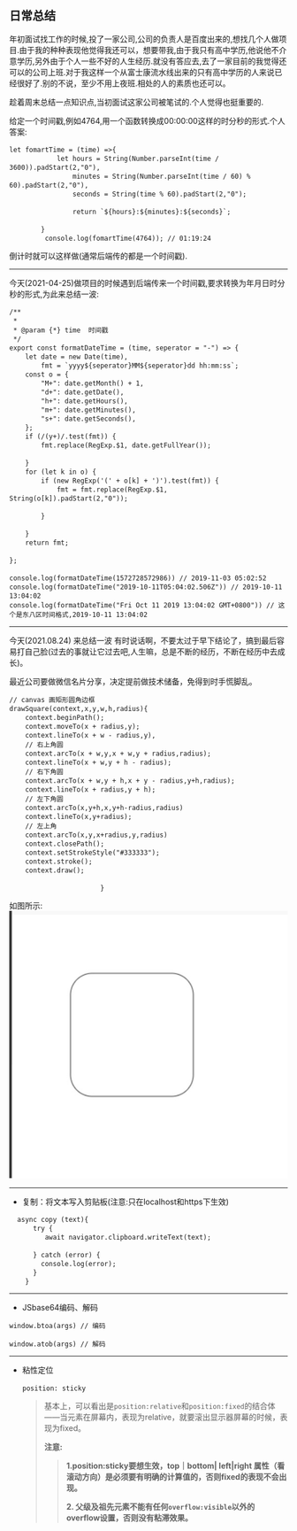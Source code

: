 ## 日常总结


年初面试找工作的时候,投了一家公司,公司的负责人是百度出来的,想找几个人做项目.由于我的种种表现他觉得我还可以，想要带我,由于我只有高中学历,他说他不介意学历,另外由于个人一些不好的人生经历.就没有答应去,去了一家目前的我觉得还可以的公司上班.对于我这样一个从富士康流水线出来的只有高中学历的人来说已经很好了.别的不说，至少不用上夜班.相处的人的素质也还可以。
<br/>


趁着周末总结一点知识点,当初面试这家公司被笔试的.个人觉得也挺重要的.
<br/>

给定一个时间戳,例如4764,用一个函数转换成00:00:00这样的时分秒的形式.个人答案:
```
let fomartTime = (time) =>{
            let hours = String(Number.parseInt(time / 3600)).padStart(2,"0"),
                minutes = String(Number.parseInt(time / 60) % 60).padStart(2,"0"),
                seconds = String(time % 60).padStart(2,"0");

                return `${hours}:${minutes}:${seconds}`;

        }
         console.log(fomartTime(4764)); // 01:19:24
```
 倒计时就可以这样做(通常后端传的都是一个时间戳).

***
今天(2021-04-25)做项目的时候遇到后端传来一个时间戳,要求转换为年月日时分秒的形式,为此来总结一波:
```
/**
 * 
 * @param {*} time  时间戳
 */
export const formatDateTime = (time, seperator = "-") => {
    let date = new Date(time),
        fmt = `yyyy${seperator}MM${seperator}dd hh:mm:ss`;
    const o = {
        "M+": date.getMonth() + 1,
        "d+": date.getDate(),
        "h+": date.getHours(),
        "m+": date.getMinutes(),
        "s+": date.getSeconds(),
    };
    if (/(y+)/.test(fmt)) {
        fmt.replace(RegExp.$1, date.getFullYear());

    }
    for (let k in o) {
        if (new RegExp('(' + o[k] + ')').test(fmt)) {
            fmt = fmt.replace(RegExp.$1, String(o[k]).padStart(2,"0"));

        }

    }
    return fmt;

};

console.log(formatDateTime(1572728572986)) // 2019-11-03 05:02:52
console.log(formatDateTime("2019-10-11T05:04:02.506Z")) // 2019-10-11 13:04:02
console.log(formatDateTime("Fri Oct 11 2019 13:04:02 GMT+0800")) // 这个是东八区时间格式,2019-10-11 13:04:02

```
***
今天(2021.08.24) 来总结一波
有时说话啊，不要太过于早下结论了，搞到最后容易打自己脸(过去的事就让它过去吧,人生嘛，总是不断的经历，不断在经历中去成长)。

最近公司要做微信名片分享，决定提前做技术储备，免得到时手慌脚乱。
```
// canvas 画矩形圆角边框
drawSquare(context,x,y,w,h,radius){
	context.beginPath();
	context.moveTo(x + radius,y);
	context.lineTo(x + w - radius,y),
	// 右上角圆
	context.arcTo(x + w,y,x + w,y + radius,radius);
	context.lineTo(x + w,y + h - radius);
	// 右下角圆
	context.arcTo(x + w,y + h,x + y - radius,y+h,radius);
	context.lineTo(x + radius,y + h);
	// 左下角圆
	context.arcTo(x,y+h,x,y+h-radius,radius)
	context.lineTo(x,y+radius);
	// 左上角
	context.arcTo(x,y,x+radius,y,radius)
	context.closePath();
	context.setStrokeStyle("#333333");
	context.stroke();
	context.draw();
		          
                       }
```
如图所示:
![示意图](https://github.com/xiaolan92/notes/blob/master/images/WechatIMG30.jpeg)

***
 * 复制：将文本写入剪贴板(注意:只在localhost和https下生效)
```
  async copy (text){
      try {
         await navigator.clipboard.writeText(text);
        
      } catch (error) {
        console.log(error);
      }
    }
```
***
* JSbase64编码、解码
```
window.btoa(args) // 编码

window.atob(args) // 解码

```

***

* 粘性定位

  ` position: sticky  `

  > ​     基本上，可以看出是`position:relative`和`position:fixed`的结合体——当元素在屏幕内，表现为relative，就要滚出显示器屏幕的时候，表现为fixed。
  >
  > **注意:**
  >
  > > **1.position:sticky要想生效，top｜bottom| left|right 属性（看滚动方向）是必须要有明确的计算值的，否则fixed的表现不会出现。**
  > >
  > > **2. 父级及祖先元素不能有任何`overflow:visible`以外的overflow设置，否则没有粘滞效果。**

